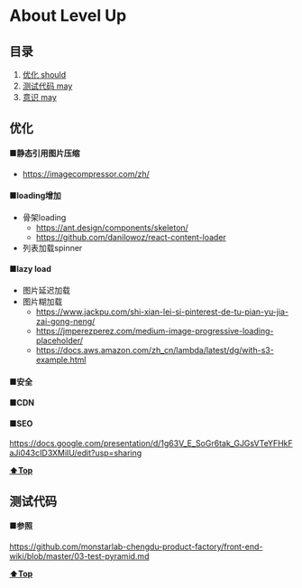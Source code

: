 # About Level Up


<a name="table-of-contents"></a>
## 目录

  1. [优化 should](#optimization)
  1. [测试代码 may](#autoTest)
  1. [意识 may](#conscious)


<a name="optimization"></a>
## 优化

#### ■静态引用图片压缩
  +  https://imagecompressor.com/zh/
 
#### ■loading增加
  + 骨架loading
    + https://ant.design/components/skeleton/
    + https://github.com/danilowoz/react-content-loader
  + 列表加载spinner
    
#### ■lazy load 
  + 图片延迟加载
  + 图片糊加载
    + https://www.jackpu.com/shi-xian-lei-si-pinterest-de-tu-pian-yu-jia-zai-gong-neng/ 
    + https://jmperezperez.com/medium-image-progressive-loading-placeholder/
    + https://docs.aws.amazon.com/zh_cn/lambda/latest/dg/with-s3-example.html
    
#### ■安全

#### ■CDN

#### ■SEO
https://docs.google.com/presentation/d/1g63V_E_SoGr6tak_GJGsVTeYFHkFaJi043cID3XMiIU/edit?usp=sharing

**[⬆Top](#table-of-contents)**

<a name="autoTest"></a>
## 测试代码
#### ■参照
https://github.com/monstarlab-chengdu-product-factory/front-end-wiki/blob/master/03-test-pyramid.md

**[⬆Top](#table-of-contents)**
